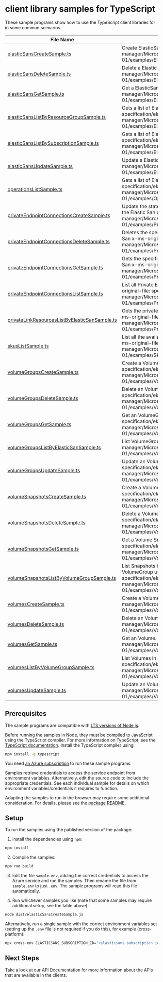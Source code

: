 # client library samples for TypeScript

These sample programs show how to use the TypeScript client libraries for in some common scenarios.

| **File Name**                                                                               | **Description**                                                                                                                                                                                                                                                      |
| ------------------------------------------------------------------------------------------- | -------------------------------------------------------------------------------------------------------------------------------------------------------------------------------------------------------------------------------------------------------------------- |
| [elasticSansCreateSample.ts][elasticsanscreatesample]                                       | Create ElasticSan. x-ms-original-file: specification/elasticsan/resource-manager/Microsoft.ElasticSan/stable/2023-01-01/examples/ElasticSans_Create_MaximumSet_Gen.json                                                                                              |
| [elasticSansDeleteSample.ts][elasticsansdeletesample]                                       | Delete a Elastic San. x-ms-original-file: specification/elasticsan/resource-manager/Microsoft.ElasticSan/stable/2023-01-01/examples/ElasticSans_Delete_MaximumSet_Gen.json                                                                                           |
| [elasticSansGetSample.ts][elasticsansgetsample]                                             | Get a ElasticSan. x-ms-original-file: specification/elasticsan/resource-manager/Microsoft.ElasticSan/stable/2023-01-01/examples/ElasticSans_Get_MaximumSet_Gen.json                                                                                                  |
| [elasticSansListByResourceGroupSample.ts][elasticsanslistbyresourcegroupsample]             | Gets a list of ElasticSan in a resource group. x-ms-original-file: specification/elasticsan/resource-manager/Microsoft.ElasticSan/stable/2023-01-01/examples/ElasticSans_ListByResourceGroup_MaximumSet_Gen.json                                                     |
| [elasticSansListBySubscriptionSample.ts][elasticsanslistbysubscriptionsample]               | Gets a list of ElasticSans in a subscription x-ms-original-file: specification/elasticsan/resource-manager/Microsoft.ElasticSan/stable/2023-01-01/examples/ElasticSans_ListBySubscription_MaximumSet_Gen.json                                                        |
| [elasticSansUpdateSample.ts][elasticsansupdatesample]                                       | Update a Elastic San. x-ms-original-file: specification/elasticsan/resource-manager/Microsoft.ElasticSan/stable/2023-01-01/examples/ElasticSans_Update_MaximumSet_Gen.json                                                                                           |
| [operationsListSample.ts][operationslistsample]                                             | Gets a list of ElasticSan operations. x-ms-original-file: specification/elasticsan/resource-manager/Microsoft.ElasticSan/stable/2023-01-01/examples/Operations_List_MaximumSet_Gen.json                                                                              |
| [privateEndpointConnectionsCreateSample.ts][privateendpointconnectionscreatesample]         | Update the state of specified private endpoint connection associated with the Elastic San x-ms-original-file: specification/elasticsan/resource-manager/Microsoft.ElasticSan/stable/2023-01-01/examples/PrivateEndpointConnections_Create_MaximumSet_Gen.json        |
| [privateEndpointConnectionsDeleteSample.ts][privateendpointconnectionsdeletesample]         | Deletes the specified private endpoint connection associated with the Elastic San x-ms-original-file: specification/elasticsan/resource-manager/Microsoft.ElasticSan/stable/2023-01-01/examples/PrivateEndpointConnections_Delete_MaximumSet_Gen.json                |
| [privateEndpointConnectionsGetSample.ts][privateendpointconnectionsgetsample]               | Gets the specified private endpoint connection associated with the Elastic San x-ms-original-file: specification/elasticsan/resource-manager/Microsoft.ElasticSan/stable/2023-01-01/examples/PrivateEndpointConnections_Get_MaximumSet_Gen.json                      |
| [privateEndpointConnectionsListSample.ts][privateendpointconnectionslistsample]             | List all Private Endpoint Connections associated with the Elastic San. x-ms-original-file: specification/elasticsan/resource-manager/Microsoft.ElasticSan/stable/2023-01-01/examples/PrivateEndpointConnections_List_MaximumSet_Gen.json                             |
| [privateLinkResourcesListByElasticSanSample.ts][privatelinkresourceslistbyelasticsansample] | Gets the private link resources that need to be created for a elastic San. x-ms-original-file: specification/elasticsan/resource-manager/Microsoft.ElasticSan/stable/2023-01-01/examples/PrivateLinkResources_ListByElasticSan_MaximumSet_Gen.json                   |
| [skusListSample.ts][skuslistsample]                                                         | List all the available Skus in the region and information related to them x-ms-original-file: specification/elasticsan/resource-manager/Microsoft.ElasticSan/stable/2023-01-01/examples/Skus_List_MaximumSet_Gen.json                                                |
| [volumeGroupsCreateSample.ts][volumegroupscreatesample]                                     | Create a Volume Group. x-ms-original-file: specification/elasticsan/resource-manager/Microsoft.ElasticSan/stable/2023-01-01/examples/VolumeGroups_Create_MaximumSet_Gen.json                                                                                         |
| [volumeGroupsDeleteSample.ts][volumegroupsdeletesample]                                     | Delete an VolumeGroup. x-ms-original-file: specification/elasticsan/resource-manager/Microsoft.ElasticSan/stable/2023-01-01/examples/VolumeGroups_Delete_MaximumSet_Gen.json                                                                                         |
| [volumeGroupsGetSample.ts][volumegroupsgetsample]                                           | Get an VolumeGroups. x-ms-original-file: specification/elasticsan/resource-manager/Microsoft.ElasticSan/stable/2023-01-01/examples/VolumeGroups_Get_MaximumSet_Gen.json                                                                                              |
| [volumeGroupsListByElasticSanSample.ts][volumegroupslistbyelasticsansample]                 | List VolumeGroups. x-ms-original-file: specification/elasticsan/resource-manager/Microsoft.ElasticSan/stable/2023-01-01/examples/VolumeGroups_ListByElasticSan_MaximumSet_Gen.json                                                                                   |
| [volumeGroupsUpdateSample.ts][volumegroupsupdatesample]                                     | Update an VolumeGroup. x-ms-original-file: specification/elasticsan/resource-manager/Microsoft.ElasticSan/stable/2023-01-01/examples/VolumeGroups_Update_MaximumSet_Gen.json                                                                                         |
| [volumeSnapshotsCreateSample.ts][volumesnapshotscreatesample]                               | Create a Volume Snapshot. x-ms-original-file: specification/elasticsan/resource-manager/Microsoft.ElasticSan/stable/2023-01-01/examples/VolumeSnapshots_Create_MaximumSet_Gen.json                                                                                   |
| [volumeSnapshotsDeleteSample.ts][volumesnapshotsdeletesample]                               | Delete a Volume Snapshot. x-ms-original-file: specification/elasticsan/resource-manager/Microsoft.ElasticSan/stable/2023-01-01/examples/VolumeSnapshots_Delete_MaximumSet_Gen.json                                                                                   |
| [volumeSnapshotsGetSample.ts][volumesnapshotsgetsample]                                     | Get a Volume Snapshot. x-ms-original-file: specification/elasticsan/resource-manager/Microsoft.ElasticSan/stable/2023-01-01/examples/VolumeSnapshots_Get_MaximumSet_Gen.json                                                                                         |
| [volumeSnapshotsListByVolumeGroupSample.ts][volumesnapshotslistbyvolumegroupsample]         | List Snapshots in a VolumeGroup or List Snapshots by Volume (name) in a VolumeGroup using filter x-ms-original-file: specification/elasticsan/resource-manager/Microsoft.ElasticSan/stable/2023-01-01/examples/VolumeSnapshots_ListByVolumeGroup_MaximumSet_Gen.json |
| [volumesCreateSample.ts][volumescreatesample]                                               | Create a Volume. x-ms-original-file: specification/elasticsan/resource-manager/Microsoft.ElasticSan/stable/2023-01-01/examples/Volumes_Create_MaximumSet_Gen.json                                                                                                    |
| [volumesDeleteSample.ts][volumesdeletesample]                                               | Delete an Volume. x-ms-original-file: specification/elasticsan/resource-manager/Microsoft.ElasticSan/stable/2023-01-01/examples/Volumes_Delete_MaximumSet_Gen.json                                                                                                   |
| [volumesGetSample.ts][volumesgetsample]                                                     | Get an Volume. x-ms-original-file: specification/elasticsan/resource-manager/Microsoft.ElasticSan/stable/2023-01-01/examples/Volumes_Get_MaximumSet_Gen.json                                                                                                         |
| [volumesListByVolumeGroupSample.ts][volumeslistbyvolumegroupsample]                         | List Volumes in a VolumeGroup. x-ms-original-file: specification/elasticsan/resource-manager/Microsoft.ElasticSan/stable/2023-01-01/examples/Volumes_ListByVolumeGroup_MaximumSet_Gen.json                                                                           |
| [volumesUpdateSample.ts][volumesupdatesample]                                               | Update an Volume. x-ms-original-file: specification/elasticsan/resource-manager/Microsoft.ElasticSan/stable/2023-01-01/examples/Volumes_Update_MaximumSet_Gen.json                                                                                                   |

## Prerequisites

The sample programs are compatible with [LTS versions of Node.js](https://github.com/nodejs/release#release-schedule).

Before running the samples in Node, they must be compiled to JavaScript using the TypeScript compiler. For more information on TypeScript, see the [TypeScript documentation][typescript]. Install the TypeScript compiler using:

```bash
npm install -g typescript
```

You need [an Azure subscription][freesub] to run these sample programs.

Samples retrieve credentials to access the service endpoint from environment variables. Alternatively, edit the source code to include the appropriate credentials. See each individual sample for details on which environment variables/credentials it requires to function.

Adapting the samples to run in the browser may require some additional consideration. For details, please see the [package README][package].

## Setup

To run the samples using the published version of the package:

1. Install the dependencies using `npm`:

```bash
npm install
```

2. Compile the samples:

```bash
npm run build
```

3. Edit the file `sample.env`, adding the correct credentials to access the Azure service and run the samples. Then rename the file from `sample.env` to just `.env`. The sample programs will read this file automatically.

4. Run whichever samples you like (note that some samples may require additional setup, see the table above):

```bash
node dist/elasticSansCreateSample.js
```

Alternatively, run a single sample with the correct environment variables set (setting up the `.env` file is not required if you do this), for example (cross-platform):

```bash
npx cross-env ELASTICSANS_SUBSCRIPTION_ID="<elasticsans subscription id>" ELASTICSANS_RESOURCE_GROUP="<elasticsans resource group>" node dist/elasticSansCreateSample.js
```

## Next Steps

Take a look at our [API Documentation][apiref] for more information about the APIs that are available in the clients.

[elasticsanscreatesample]: https://github.com/Azure/azure-sdk-for-js/blob/main/sdk/elasticsans/arm-elasticsan/samples/v1/typescript/src/elasticSansCreateSample.ts
[elasticsansdeletesample]: https://github.com/Azure/azure-sdk-for-js/blob/main/sdk/elasticsans/arm-elasticsan/samples/v1/typescript/src/elasticSansDeleteSample.ts
[elasticsansgetsample]: https://github.com/Azure/azure-sdk-for-js/blob/main/sdk/elasticsans/arm-elasticsan/samples/v1/typescript/src/elasticSansGetSample.ts
[elasticsanslistbyresourcegroupsample]: https://github.com/Azure/azure-sdk-for-js/blob/main/sdk/elasticsans/arm-elasticsan/samples/v1/typescript/src/elasticSansListByResourceGroupSample.ts
[elasticsanslistbysubscriptionsample]: https://github.com/Azure/azure-sdk-for-js/blob/main/sdk/elasticsans/arm-elasticsan/samples/v1/typescript/src/elasticSansListBySubscriptionSample.ts
[elasticsansupdatesample]: https://github.com/Azure/azure-sdk-for-js/blob/main/sdk/elasticsans/arm-elasticsan/samples/v1/typescript/src/elasticSansUpdateSample.ts
[operationslistsample]: https://github.com/Azure/azure-sdk-for-js/blob/main/sdk/elasticsans/arm-elasticsan/samples/v1/typescript/src/operationsListSample.ts
[privateendpointconnectionscreatesample]: https://github.com/Azure/azure-sdk-for-js/blob/main/sdk/elasticsans/arm-elasticsan/samples/v1/typescript/src/privateEndpointConnectionsCreateSample.ts
[privateendpointconnectionsdeletesample]: https://github.com/Azure/azure-sdk-for-js/blob/main/sdk/elasticsans/arm-elasticsan/samples/v1/typescript/src/privateEndpointConnectionsDeleteSample.ts
[privateendpointconnectionsgetsample]: https://github.com/Azure/azure-sdk-for-js/blob/main/sdk/elasticsans/arm-elasticsan/samples/v1/typescript/src/privateEndpointConnectionsGetSample.ts
[privateendpointconnectionslistsample]: https://github.com/Azure/azure-sdk-for-js/blob/main/sdk/elasticsans/arm-elasticsan/samples/v1/typescript/src/privateEndpointConnectionsListSample.ts
[privatelinkresourceslistbyelasticsansample]: https://github.com/Azure/azure-sdk-for-js/blob/main/sdk/elasticsans/arm-elasticsan/samples/v1/typescript/src/privateLinkResourcesListByElasticSanSample.ts
[skuslistsample]: https://github.com/Azure/azure-sdk-for-js/blob/main/sdk/elasticsans/arm-elasticsan/samples/v1/typescript/src/skusListSample.ts
[volumegroupscreatesample]: https://github.com/Azure/azure-sdk-for-js/blob/main/sdk/elasticsans/arm-elasticsan/samples/v1/typescript/src/volumeGroupsCreateSample.ts
[volumegroupsdeletesample]: https://github.com/Azure/azure-sdk-for-js/blob/main/sdk/elasticsans/arm-elasticsan/samples/v1/typescript/src/volumeGroupsDeleteSample.ts
[volumegroupsgetsample]: https://github.com/Azure/azure-sdk-for-js/blob/main/sdk/elasticsans/arm-elasticsan/samples/v1/typescript/src/volumeGroupsGetSample.ts
[volumegroupslistbyelasticsansample]: https://github.com/Azure/azure-sdk-for-js/blob/main/sdk/elasticsans/arm-elasticsan/samples/v1/typescript/src/volumeGroupsListByElasticSanSample.ts
[volumegroupsupdatesample]: https://github.com/Azure/azure-sdk-for-js/blob/main/sdk/elasticsans/arm-elasticsan/samples/v1/typescript/src/volumeGroupsUpdateSample.ts
[volumesnapshotscreatesample]: https://github.com/Azure/azure-sdk-for-js/blob/main/sdk/elasticsans/arm-elasticsan/samples/v1/typescript/src/volumeSnapshotsCreateSample.ts
[volumesnapshotsdeletesample]: https://github.com/Azure/azure-sdk-for-js/blob/main/sdk/elasticsans/arm-elasticsan/samples/v1/typescript/src/volumeSnapshotsDeleteSample.ts
[volumesnapshotsgetsample]: https://github.com/Azure/azure-sdk-for-js/blob/main/sdk/elasticsans/arm-elasticsan/samples/v1/typescript/src/volumeSnapshotsGetSample.ts
[volumesnapshotslistbyvolumegroupsample]: https://github.com/Azure/azure-sdk-for-js/blob/main/sdk/elasticsans/arm-elasticsan/samples/v1/typescript/src/volumeSnapshotsListByVolumeGroupSample.ts
[volumescreatesample]: https://github.com/Azure/azure-sdk-for-js/blob/main/sdk/elasticsans/arm-elasticsan/samples/v1/typescript/src/volumesCreateSample.ts
[volumesdeletesample]: https://github.com/Azure/azure-sdk-for-js/blob/main/sdk/elasticsans/arm-elasticsan/samples/v1/typescript/src/volumesDeleteSample.ts
[volumesgetsample]: https://github.com/Azure/azure-sdk-for-js/blob/main/sdk/elasticsans/arm-elasticsan/samples/v1/typescript/src/volumesGetSample.ts
[volumeslistbyvolumegroupsample]: https://github.com/Azure/azure-sdk-for-js/blob/main/sdk/elasticsans/arm-elasticsan/samples/v1/typescript/src/volumesListByVolumeGroupSample.ts
[volumesupdatesample]: https://github.com/Azure/azure-sdk-for-js/blob/main/sdk/elasticsans/arm-elasticsan/samples/v1/typescript/src/volumesUpdateSample.ts
[apiref]: https://docs.microsoft.com/javascript/api/@azure/arm-elasticsan?view=azure-node-preview
[freesub]: https://azure.microsoft.com/free/
[package]: https://github.com/Azure/azure-sdk-for-js/tree/main/sdk/elasticsans/arm-elasticsan/README.md
[typescript]: https://www.typescriptlang.org/docs/home.html
